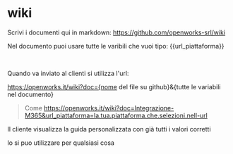 # wiki

Scrivi i documenti qui in markdown: https://github.com/openworks-srl/wiki

Nel documento puoi usare tutte le varibili che vuoi tipo: {{url_piattaforma}}

 

Quando va inviato al clienti si utilizza l'url: 

https://openworks.it/wiki?doc={nome del file su github}&{tutte le variabili nel documento}
> Come https://openworks.it/wiki?doc=Integrazione-M365&url_piattaforma=la.tua.piattaforma.che.selezioni.nell-url

Il cliente visualizza la guida personalizzata con già tutti i valori corretti

lo si puo utilizzare per qualsiasi cosa
